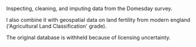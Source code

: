 Inspecting, cleaning, and imputing data from the Domesday survey.

I also combine it with geospatial data on land fertility from modern england ('Agricultural Land Classification' grade). 

The original database is withheld because of licensing uncertainty.
